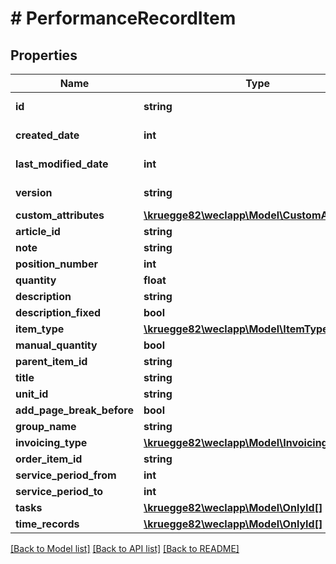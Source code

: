 # # PerformanceRecordItem

## Properties

Name | Type | Description | Notes
------------ | ------------- | ------------- | -------------
**id** | **string** |  | [optional] [readonly]
**created_date** | **int** |  | [optional] [readonly]
**last_modified_date** | **int** |  | [optional] [readonly]
**version** | **string** |  | [optional] [readonly]
**custom_attributes** | [**\kruegge82\weclapp\Model\CustomAttribute[]**](CustomAttribute.md) |  | [optional]
**article_id** | **string** |  | [optional]
**note** | **string** |  | [optional]
**position_number** | **int** |  | [optional]
**quantity** | **float** |  | [optional]
**description** | **string** |  | [optional]
**description_fixed** | **bool** |  | [optional]
**item_type** | [**\kruegge82\weclapp\Model\ItemType**](ItemType.md) |  | [optional]
**manual_quantity** | **bool** |  | [optional]
**parent_item_id** | **string** |  | [optional]
**title** | **string** |  | [optional]
**unit_id** | **string** |  | [optional]
**add_page_break_before** | **bool** |  | [optional]
**group_name** | **string** |  | [optional]
**invoicing_type** | [**\kruegge82\weclapp\Model\InvoicingType**](InvoicingType.md) |  | [optional]
**order_item_id** | **string** |  | [optional]
**service_period_from** | **int** |  | [optional]
**service_period_to** | **int** |  | [optional]
**tasks** | [**\kruegge82\weclapp\Model\OnlyId[]**](OnlyId.md) |  | [optional]
**time_records** | [**\kruegge82\weclapp\Model\OnlyId[]**](OnlyId.md) |  | [optional]

[[Back to Model list]](../../README.md#models) [[Back to API list]](../../README.md#endpoints) [[Back to README]](../../README.md)
